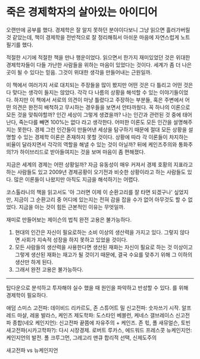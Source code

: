 # 죽은 경제학자의 살아있는 아이디어

오랜만에 공부를 했다.
경제학은 잘 알지 못하던 분야이다보니 그냥 읽으면 흘러가버릴 것 같았는데, 책이 경제학을 전반적으로 잘 정리해줘서 아쉬운 마음에 자연스럽게 노트필기를 했다.

적절한 시기에 적절한 책을 만나 행운이었다.
읽으면서 한가지 재미있었던 것은 위대한 경제학자들이 다들 가난한 사람들을 위하는 마음이 있었다는 것이다.
세계가 좀 더 나은 곳이 될 수 있다는 믿음. 그것이 위대한 생각을 만들어내는 근원일까.

이 책에서 여러가지 서로 대치되는 주장들을 많이 봤지만 어떤 것은 다 틀리고 어떤 것은 다 맞다는 생각이 들지는 않았다.
각각 다 나름의 상황을 해석할 수 있는 이야기들이었다.
하지만 이 책에서 서로의 의견이 마냥 틀렸다고 주장하는 부분들, 혹은 주변에서 어떤 의견은 완전히 배척하고 무시하는 경우들을 보면서 안타까웠다.
꼭 하나의 이론으로 모든 것을 맞춰야할까? 인간 세상이 그렇게 생겼을까?
나는 인간과 관련된 것 중에 태어난다, 죽는다를 빼면 100%는 없다 라고 생각한다. 어떠한 이론도 모든 인간을 설명해주지는 못한다.
경제 그런 인간들이 만들어낸 세상을 탐구하기 때문에 절대 모든 상황을 설명할 수 있는 경제학 이론은 존재하지 못할 것이다.
상황에 따라 각 이론들이 차지하는 비율이 달라지면서 각각의 역할을 해낼 수 있는 것이 아닐까?
뒤에 케인즈주의와 통화주의?가 하이브리드로 받아들여지는 것을 보며 마음이 좀 편해졌다.

지금은 세계의 경제는 어떤 상황일까?
자금 유동성이 매우 커져서 경제 호황의 지표라고 하는 사람들도 있고
2009년 경제공황이 오기전과 비슷한 상황이라고 하는 사람들도 있다.
많은 이론들이 나왔지만 아직도 지금을 해석하기는 어렵다.

코스톨라니의 책을 읽고서도 '아 그러면 이제 이 순환고리를 잘 타면 되겠구나' 싶었지만, 지금이 그 순환고리 중 어디에 있는지는 전혀 감을 잡을 수가 없어 아무것도 할 수 없었다.
지금을 아는 것이 힘든 근본적인 이유는 무엇일까.

재미로 만들어보는 제이슨의 법칙
완전 고용은 불가능하다.

1. 현대의 인간은 자신이 필요로하는 소비 이상의 생산력을 가지고 있다. 그렇지 않다면 사회가 지속적 성장을 하지 못하고 있었을 것이다.
2. ‎모든 사람들의 생산력을 사용한다면 생산된 재화는 자신이 필요로 하는 것 이상이고 그렇게 생산된 재화는 재고가 될 것이기 때문에, 결국 수요를 맞추기 위해 그 이하의 생산만 하게 된다.
3. 그래서 완전 고용은 불가능하다.

---

탑다운으로 분석하고 투자해야 실수 했을 때 원인을 파악하고 반성할 수 있다.
를 위해 경제학이 필요하다.

애덤 스미스
고전파: 데이비드 리카르도, 존 스튜어트 밀
신고전파: 숫자쓰기 시작. 알프레드 마샬, 레옹 발라스, 케인즈
제도학파: 도스타인 베블런, 케네스 갤브레이스
신고전파 종합(네오 케인지언): 신고전파 끝쯤에 자유주의 + 케인즈. 존 힋, 폴 새뮤얼슨, 토빈
새고전파(시카고학파?): 다시 시장경제. 로버트 루카스, 에드워드 프레스콧
뉴케인지언: 케인지언의 발전. 폴 크루그먼, 그레고리 맨큐
합리적 선택, 신제도주의

새고전파 vs 뉴케인지언